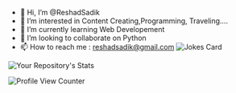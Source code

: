 - 👋 Hi, I’m @ReshadSadik
- 👀 I’m interested in Content Creating,Programming, Traveling.... 
- 🌱 I’m currently learning Web Developement
- 💞️ I’m looking to collaborate on Python
- 📫 How to reach me : reshadsadik@gmail.com
![Jokes Card](https://readme-jokes.vercel.app/api)


![Your Repository's Stats](https://github-readme-stats.vercel.app/api?username=ReshadSadik&show_icons=true)

![Profile View Counter](https://komarev.com/ghpvc/?username=ReshadSadik)


<!---
ReshadSadik/ReshadSadik is a ✨ special ✨ repository because its `README.md` (this file) appears on your GitHub profile.
You can click the Preview link to take a look at your changes.
--->
